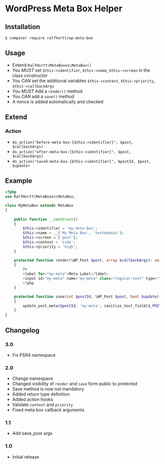 # WordPress Meta Box Helper

## Installation

`$ composer require ralfhortt/wp-meta-box`

## Usage

* Extend `RalfHortt\MetaBoxes\MetaBox()`
* You _MUST_ set `$this->identifier`, `$this->name`, `$this->screen` in the class constructor
* You _CAN_ set the additional variables `$this->context`, `$this->priority`, `$this->callbackArgs`
* You _MUST_ Add a `render()` method
* You _CAN_ add a `save()` method
* A nonce is added automatically and checked

## Extend

### Action

* `do_action("before-meta-box-{$this->identifier}", $post, $callbackArgs)`
* `do_action("after-meta-box-{$this->identifier}", $post, $callbackArgs)`
* `do_action("saved-meta-box-{$this->identifier}", $postId, $post, $update)`

## Example

```php
<?php
use RalfHortt\MetaBoxes\MetaBox;

class MyMetaBox extends MetaBox
{
	
	public function __construct()
	{
		$this->identifier = 'my-meta-box';
		$this->name = __('My Meta Box', 'textdomain');
		$this->screen = ['post'];
		$this->context = 'side';
		$this->priority = 'high';
	}

	protected function render(\WP_Post $post, array $callbackArgs): void
	{
		?>
		<label for="my-meta">Meta Label</label>
		<input id="my-meta" name="my-meta" class="regular-text" type="text" value="<?= esc_attr(get_post_meta($post->ID, 'my-meta', true )) ?>">
		<?php
	}

	protected function save(int $postId, \WP_Post $post, bool $update): void
	{
		update_post_meta($postId, 'my-meta', sanitize_text_field($_POST['my-meta']));
	}
}
```

## Changelog

### 3.0

* Fix PSR4 namespace

### 2.0

* Change namespace
* Changed visibility of `render` and `save` form public to protected
* Save method is now not mandatory
* Added return type definition
* Added action hooks
* Validate `context` and `priority`
* Fixed meta box callback arguments

### 1.1

* Add save_post args

### 1.0

* Initial release
